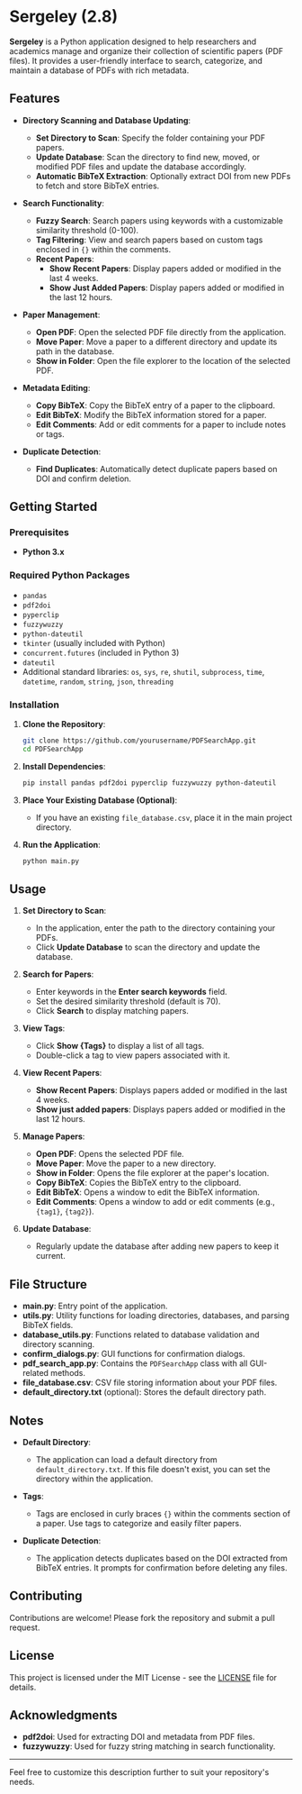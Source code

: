 # Sergeley (2.8)

**Sergeley** is a Python application designed to help researchers and academics manage and organize their collection of scientific papers (PDF files). It provides a user-friendly interface to search, categorize, and maintain a database of PDFs with rich metadata.

## Features

- **Directory Scanning and Database Updating**:
  - **Set Directory to Scan**: Specify the folder containing your PDF papers.
  - **Update Database**: Scan the directory to find new, moved, or modified PDF files and update the database accordingly.
  - **Automatic BibTeX Extraction**: Optionally extract DOI from new PDFs to fetch and store BibTeX entries.

- **Search Functionality**:
  - **Fuzzy Search**: Search papers using keywords with a customizable similarity threshold (0-100).
  - **Tag Filtering**: View and search papers based on custom tags enclosed in `{}` within the comments.
  - **Recent Papers**:
    - **Show Recent Papers**: Display papers added or modified in the last 4 weeks.
    - **Show Just Added Papers**: Display papers added or modified in the last 12 hours.

- **Paper Management**:
  - **Open PDF**: Open the selected PDF file directly from the application.
  - **Move Paper**: Move a paper to a different directory and update its path in the database.
  - **Show in Folder**: Open the file explorer to the location of the selected PDF.

- **Metadata Editing**:
  - **Copy BibTeX**: Copy the BibTeX entry of a paper to the clipboard.
  - **Edit BibTeX**: Modify the BibTeX information stored for a paper.
  - **Edit Comments**: Add or edit comments for a paper to include notes or tags.

- **Duplicate Detection**:
  - **Find Duplicates**: Automatically detect duplicate papers based on DOI and confirm deletion.

## Getting Started

### Prerequisites

- **Python 3.x**

### Required Python Packages

- `pandas`
- `pdf2doi`
- `pyperclip`
- `fuzzywuzzy`
- `python-dateutil`
- `tkinter` (usually included with Python)
- `concurrent.futures` (included in Python 3)
- `dateutil`
- Additional standard libraries: `os`, `sys`, `re`, `shutil`, `subprocess`, `time`, `datetime`, `random`, `string`, `json`, `threading`

### Installation

1. **Clone the Repository**:

   ```bash
   git clone https://github.com/yourusername/PDFSearchApp.git
   cd PDFSearchApp
   ```

2. **Install Dependencies**:

   ```bash
   pip install pandas pdf2doi pyperclip fuzzywuzzy python-dateutil
   ```

3. **Place Your Existing Database (Optional)**:

   - If you have an existing `file_database.csv`, place it in the main project directory.

4. **Run the Application**:

   ```bash
   python main.py
   ```

## Usage

1. **Set Directory to Scan**:

   - In the application, enter the path to the directory containing your PDFs.
   - Click **Update Database** to scan the directory and update the database.

2. **Search for Papers**:

   - Enter keywords in the **Enter search keywords** field.
   - Set the desired similarity threshold (default is 70).
   - Click **Search** to display matching papers.

3. **View Tags**:

   - Click **Show {Tags}** to display a list of all tags.
   - Double-click a tag to view papers associated with it.

4. **View Recent Papers**:

   - **Show Recent Papers**: Displays papers added or modified in the last 4 weeks.
   - **Show just added papers**: Displays papers added or modified in the last 12 hours.

5. **Manage Papers**:

   - **Open PDF**: Opens the selected PDF file.
   - **Move Paper**: Move the paper to a new directory.
   - **Show in Folder**: Opens the file explorer at the paper's location.
   - **Copy BibTeX**: Copies the BibTeX entry to the clipboard.
   - **Edit BibTeX**: Opens a window to edit the BibTeX information.
   - **Edit Comments**: Opens a window to add or edit comments (e.g., `{tag1}`, `{tag2}`).

6. **Update Database**:

   - Regularly update the database after adding new papers to keep it current.

## File Structure

- **main.py**: Entry point of the application.
- **utils.py**: Utility functions for loading directories, databases, and parsing BibTeX fields.
- **database_utils.py**: Functions related to database validation and directory scanning.
- **confirm_dialogs.py**: GUI functions for confirmation dialogs.
- **pdf_search_app.py**: Contains the `PDFSearchApp` class with all GUI-related methods.
- **file_database.csv**: CSV file storing information about your PDF files.
- **default_directory.txt** (optional): Stores the default directory path.

## Notes

- **Default Directory**:

  - The application can load a default directory from `default_directory.txt`. If this file doesn't exist, you can set the directory within the application.

- **Tags**:

  - Tags are enclosed in curly braces `{}` within the comments section of a paper. Use tags to categorize and easily filter papers.

- **Duplicate Detection**:

  - The application detects duplicates based on the DOI extracted from BibTeX entries. It prompts for confirmation before deleting any files.

## Contributing

Contributions are welcome! Please fork the repository and submit a pull request.

## License

This project is licensed under the MIT License - see the [LICENSE](LICENSE) file for details.

## Acknowledgments

- **pdf2doi**: Used for extracting DOI and metadata from PDF files.
- **fuzzywuzzy**: Used for fuzzy string matching in search functionality.

---

Feel free to customize this description further to suit your repository's needs.
